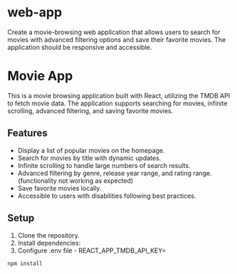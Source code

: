 # web-app
Create a movie-browsing web application that allows users to search for movies with advanced filtering options and save their favorite movies. The application should be responsive and accessible.

# Movie App

This is a movie browsing application built with React, utilizing the TMDB API to fetch movie data. The application supports searching for movies, infinite scrolling, advanced filtering, and saving favorite movies.

## Features

- Display a list of popular movies on the homepage.
- Search for movies by title with dynamic updates.
- Infinite scrolling to handle large numbers of search results.
- Advanced filtering by genre, release year range, and rating range. (functionality not working as expected)
- Save favorite movies locally.
- Accessible to users with disabilities following best practices.

## Setup

1. Clone the repository.
2. Install dependencies:
3. Configure .env file - REACT_APP_TMDB_API_KEY= 

```bash
npm install
